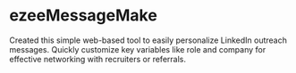 # ezeeMessageMake
Created this simple web-based tool to easily personalize LinkedIn outreach messages. Quickly customize key variables like role and company for effective networking with recruiters or referrals.
